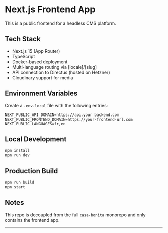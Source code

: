 # Next.js Frontend App

This is a public frontend for a headless CMS platform.

## Tech Stack

- Next.js 15 (App Router)
- TypeScript
- Docker-based deployment
- Multi-language routing via [locale]/[slug]
- API connection to Directus (hosted on Hetzner)
- Cloudinary support for media

## Environment Variables

Create a `.env.local` file with the following entries:

```
NEXT_PUBLIC_API_DOMAIN=https://api.your backend.com
NEXT_PUBLIC_FRONTEND_DOMAIN=https://your-frontend-url.com
NEXT_PUBLIC_LANGUAGES=fr,en
```

## Local Development

```bash
npm install
npm run dev
```

## Production Build

```bash
npm run build
npm start
```

## Notes

This repo is decoupled from the full `casa-bonita` monorepo and only contains the frontend app.

---
